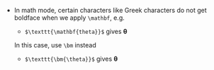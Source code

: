 - In math mode, certain characters like Greek characters
  do not get boldface when we apply `\mathbf`, e.g.
    - `$\texttt{\mathbf{theta}}$` gives $\mathbf{\theta}$
  
  In this case, use `\bm` instead
    - `$\texttt{\bm{\theta}}$` gives $\bm{\theta}$
